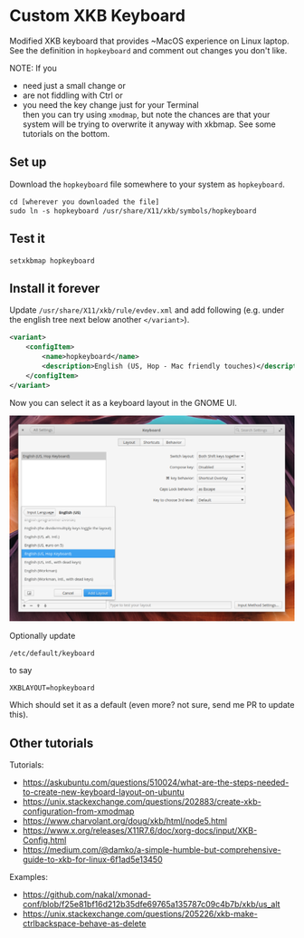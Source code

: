 # Custom XKB Keyboard

Modified XKB keyboard that provides ~MacOS experience on Linux laptop.
See the definition in `hopkeyboard` and comment out changes you don't like. 

NOTE: If you 
 - need just a small change or 
 - are not fiddling with Ctrl or
 - you need the key change just for your Terminal  
then you can try using `xmodmap`, but note the chances are that 
your system will be trying to overwrite it anyway with xkbmap. See some tutorials on the bottom. 

## Set up
Download the `hopkeyboard` file somewhere to your system as `hopkeyboard`. 
```
cd [wherever you downloaded the file]
sudo ln -s hopkeyboard /usr/share/X11/xkb/symbols/hopkeyboard
```

## Test it
```
setxkbmap hopkeyboard
```

## Install it forever

Update `/usr/share/X11/xkb/rule/evdev.xml` and add following (e.g. under the english tree next below another `</variant>`).
```xml
<variant>
    <configItem>
        <name>hopkeyboard</name>
        <description>English (US, Hop - Mac friendly touches)</description>
    </configItem>
</variant>
```

Now you can select it as a keyboard layout in the GNOME UI.

![GNOME keyboard config dialog](keyboard-config-screenshot.png)

Optionally update
```
/etc/default/keyboard
```
to say
```
XKBLAYOUT=hopkeyboard
```
Which should set it as a default (even more? not sure, send me PR to update this).

## Other tutorials
Tutorials:
 - https://askubuntu.com/questions/510024/what-are-the-steps-needed-to-create-new-keyboard-layout-on-ubuntu
 - https://unix.stackexchange.com/questions/202883/create-xkb-configuration-from-xmodmap
 - https://www.charvolant.org/doug/xkb/html/node5.html
 - https://www.x.org/releases/X11R7.6/doc/xorg-docs/input/XKB-Config.html
 - https://medium.com/@damko/a-simple-humble-but-comprehensive-guide-to-xkb-for-linux-6f1ad5e13450

Examples:
 - https://github.com/nakal/xmonad-conf/blob/f25e81bf16d212b35dfe69765a135787c09c4b7b/xkb/us_alt
 - https://unix.stackexchange.com/questions/205226/xkb-make-ctrlbackspace-behave-as-delete
